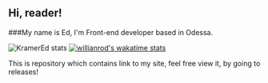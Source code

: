 ## Hi, reader! 

###My name is Ed, I'm Front-end developer based in Odessa.

![KramerEd stats](https://github-readme-stats.vercel.app/api?username=KramerEd&show_icons=true) [![willianrod's wakatime stats](https://github-readme-stats.vercel.app/api/wakatime?username=KramerEd&layout=compact)](https://github.com/anuraghazra/github-readme-stats)

This is repository which contains link to my site, feel free view it, by going to releases!
